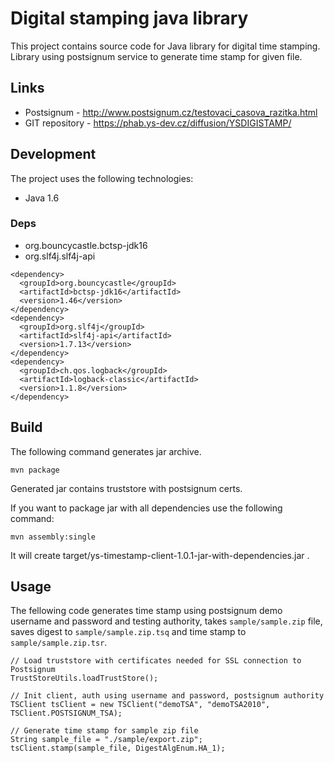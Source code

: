 Digital stamping java library
=============================

This project contains source code for Java library for digital time stamping.
Library using postsignum service to generate time stamp for given file.

## Links

- Postsignum - http://www.postsignum.cz/testovaci_casova_razitka.html
- GIT repository - https://phab.ys-dev.cz/diffusion/YSDIGISTAMP/

## Development

The project uses the following technologies:

- Java 1.6

### Deps

- org.bouncycastle.bctsp-jdk16
- org.slf4j.slf4j-api

```
<dependency>
  <groupId>org.bouncycastle</groupId>
  <artifactId>bctsp-jdk16</artifactId>
  <version>1.46</version>
</dependency>
<dependency>
  <groupId>org.slf4j</groupId>
  <artifactId>slf4j-api</artifactId>
  <version>1.7.13</version>
</dependency>
<dependency>
  <groupId>ch.qos.logback</groupId>
  <artifactId>logback-classic</artifactId>
  <version>1.1.8</version>
</dependency>
```

## Build

The following command generates jar archive.

    mvn package

Generated jar contains truststore with postsignum certs.

If you want to package jar with all dependencies use the following command:

    mvn assembly:single

It will create target/ys-timestamp-client-1.0.1-jar-with-dependencies.jar .

## Usage

The fellowing code generates time stamp using postsignum demo username and password and testing authority, takes `sample/sample.zip` file,
saves digest to `sample/sample.zip.tsq` and time stamp to `sample/sample.zip.tsr`.

```
// Load truststore with certificates needed for SSL connection to Postsignum
TrustStoreUtils.loadTrustStore();

// Init client, auth using username and password, postsignum authority
TSClient tsClient = new TSClient("demoTSA", "demoTSA2010", TSClient.POSTSIGNUM_TSA);

// Generate time stamp for sample zip file
String sample_file = "./sample/export.zip";
tsClient.stamp(sample_file, DigestAlgEnum.HA_1);
```
